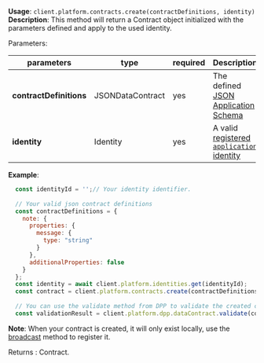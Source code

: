 **Usage**: `client.platform.contracts.create(contractDefinitions, identity)`    
**Description**: This method will return a Contract object initialized with the parameters defined and apply to the used identity. 

Parameters: 

| parameters               | type              | required           | Description                                                       |  
|--------------------------|-------------------|------------------	| -----------------------------------------------------------------	|
| **contractDefinitions**  | JSONDataContract  | yes                | The defined [JSON Application Schema](https://dashplatform.readme.io/docs/explanation-platform-protocol-data-contract) |
| **identity**             | Identity          | yes                | A valid [registered `application` identity](../identities/register.md) |

**Example**:

```js
  const identityId = '';// Your identity identifier.
  
  // Your valid json contract definitions
  const contractDefinitions = {
    note: {
      properties: {
        message: {
          type: "string"
        }
      },
      additionalProperties: false
    }
  };
  const identity = await client.platform.identities.get(identityId);
  const contract = client.platform.contracts.create(contractDefinitions, identity);
  
  // You can use the validate method from DPP to validate the created contract
  const validationResult = client.platform.dpp.dataContract.validate(contract);
```

**Note**: When your contract is created, it will only exist locally, use the [broadcast](../contracts/broadcast.md) method to register it.  

Returns : Contract.
